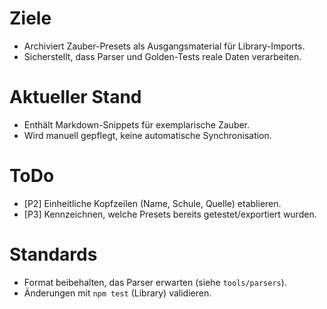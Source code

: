 # Ziele
- Archiviert Zauber-Presets als Ausgangsmaterial für Library-Imports.
- Sicherstellt, dass Parser und Golden-Tests reale Daten verarbeiten.

# Aktueller Stand
- Enthält Markdown-Snippets für exemplarische Zauber.
- Wird manuell gepflegt, keine automatische Synchronisation.

# ToDo
- [P2] Einheitliche Kopfzeilen (Name, Schule, Quelle) etablieren.
- [P3] Kennzeichnen, welche Presets bereits getestet/exportiert wurden.

# Standards
- Format beibehalten, das Parser erwarten (siehe `tools/parsers`).
- Änderungen mit `npm test` (Library) validieren.
